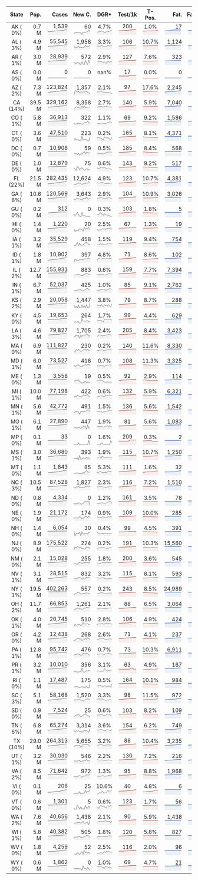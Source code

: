 
<!-- Building Table Time:  2020-07-14T02:53:47.454386 -->


| State | Pop. | Cases | New C. | DGR* | Test/1k | T-Pos. | Fat. | Fat./1M  | CFR* |  GF* | GF-14day | Dbl.Days | CDD |  
| :---: | ---: | ---: | ---: | :---: | :---: | :---: | ---: | ---:  | :---: |  :---: | :---: | :---: | ---: |  
| AK ( 0%)  | 0.7 M  | 1,539 <br><img src="/assets/images/covid/sparklines/AK_img_positive_20200714_1594709627.png"> | 60 <br><img src="/assets/images/covid/sparklines/AK_img_positiveIncrease_20200714_1594709627.png"> | 4.7% <br><img src="/assets/images/covid/sparklines/AK_img_dgr_4_20200714_1594709627.png"> | 200 <br><img src="/assets/images/covid/sparklines/AK_img_total_test_per_1k_20200714_1594709627.png"> | 1.0% <br><img src="/assets/images/covid/sparklines/AK_img_test_positivity_20200714_1594709627.png"> | 17 <br><img src="/assets/images/covid/sparklines/AK_img_death_20200714_1594709628.png"> | 23 <br><img src="/assets/images/covid/sparklines/AK_img_death_20200714_1594709628.png">  | 1.2% <br><img src="/assets/images/covid/sparklines/AK_img_cfr_4_20200714_1594709628.png"> |  1.0 <br><img src="/assets/images/covid/sparklines/AK_img_gfac_4_20200714_1594709628.png"> | 13.9 <br><img src="/assets/images/covid/sparklines/AK_img_gfac_14sum_20200714_1594709628.png"> | 15 <br><img src="/assets/images/covid/sparklines/AK_img_doubling_days_20200714_1594709628.png"> | 1   |  
| AL ( 3%)  | 4.9 M  | 55,545 <br><img src="/assets/images/covid/sparklines/AL_img_positive_20200714_1594709628.png"> | 1,958 <br><img src="/assets/images/covid/sparklines/AL_img_positiveIncrease_20200714_1594709629.png"> | 3.3% <br><img src="/assets/images/covid/sparklines/AL_img_dgr_4_20200714_1594709629.png"> | 106 <br><img src="/assets/images/covid/sparklines/AL_img_total_test_per_1k_20200714_1594709629.png"> | 10.7% <br><img src="/assets/images/covid/sparklines/AL_img_test_positivity_20200714_1594709629.png"> | 1,124 <br><img src="/assets/images/covid/sparklines/AL_img_death_20200714_1594709629.png"> | 229 <br><img src="/assets/images/covid/sparklines/AL_img_death_20200714_1594709629.png">  | 2.1% <br><img src="/assets/images/covid/sparklines/AL_img_cfr_4_20200714_1594709630.png"> |  1.1 <br><img src="/assets/images/covid/sparklines/AL_img_gfac_4_20200714_1594709629.png"> | 16.9 <br><img src="/assets/images/covid/sparklines/AL_img_gfac_14sum_20200714_1594709629.png"> | 21 <br><img src="/assets/images/covid/sparklines/AL_img_doubling_days_20200714_1594709629.png"> | 0   |  
| AR ( 1%)  | 3.0 M  | 28,939 <br><img src="/assets/images/covid/sparklines/AR_img_positive_20200714_1594709630.png"> | 572 <br><img src="/assets/images/covid/sparklines/AR_img_positiveIncrease_20200714_1594709630.png"> | 2.9% <br><img src="/assets/images/covid/sparklines/AR_img_dgr_4_20200714_1594709630.png"> | 127 <br><img src="/assets/images/covid/sparklines/AR_img_total_test_per_1k_20200714_1594709630.png"> | 7.6% <br><img src="/assets/images/covid/sparklines/AR_img_test_positivity_20200714_1594709630.png"> | 323 <br><img src="/assets/images/covid/sparklines/AR_img_death_20200714_1594709630.png"> | 107 <br><img src="/assets/images/covid/sparklines/AR_img_death_20200714_1594709630.png">  | 1.1% <br><img src="/assets/images/covid/sparklines/AR_img_cfr_4_20200714_1594709631.png"> |  0.3 <br><img src="/assets/images/covid/sparklines/AR_img_gfac_4_20200714_1594709631.png"> | 8.5 <br><img src="/assets/images/covid/sparklines/AR_img_gfac_14sum_20200714_1594709631.png"> | 24 <br><img src="/assets/images/covid/sparklines/AR_img_doubling_days_20200714_1594709631.png"> | 1   |  
| AS ( 0%)  | 0.0 M  | 0 <br><img src="/assets/images/covid/sparklines/AS_img_positive_20200714_1594709631.png"> | 0 <br><img src="/assets/images/covid/sparklines/AS_img_positiveIncrease_20200714_1594709632.png"> | nan% <br><img src="/assets/images/covid/sparklines/AS_img_dgr_4_20200714_1594709632.png"> | 17 <br><img src="/assets/images/covid/sparklines/AS_img_total_test_per_1k_20200714_1594709632.png"> | 0.0% <br><img src="/assets/images/covid/sparklines/AS_img_test_positivity_20200714_1594709632.png"> | 0 <br><img src="/assets/images/covid/sparklines/AS_img_death_20200714_1594709632.png"> | 0 <br><img src="/assets/images/covid/sparklines/AS_img_death_20200714_1594709632.png">  | 0.0% <br><img src="/assets/images/covid/sparklines/AS_img_cfr_4_20200714_1594709633.png"> |  nan <br><img src="/assets/images/covid/sparklines/AS_img_gfac_4_20200714_1594709632.png"> | nan <br><img src="/assets/images/covid/sparklines/AS_img_gfac_14sum_20200714_1594709632.png"> | nan <br><img src="/assets/images/covid/sparklines/AS_img_doubling_days_20200714_1594709633.png"> | 105   |  
| AZ ( 2%)  | 7.3 M  | 123,824 <br><img src="/assets/images/covid/sparklines/AZ_img_positive_20200714_1594709633.png"> | 1,357 <br><img src="/assets/images/covid/sparklines/AZ_img_positiveIncrease_20200714_1594709633.png"> | 2.1% <br><img src="/assets/images/covid/sparklines/AZ_img_dgr_4_20200714_1594709633.png"> | 97 <br><img src="/assets/images/covid/sparklines/AZ_img_total_test_per_1k_20200714_1594709633.png"> | 17.6% <br><img src="/assets/images/covid/sparklines/AZ_img_test_positivity_20200714_1594709633.png"> | 2,245 <br><img src="/assets/images/covid/sparklines/AZ_img_death_20200714_1594709634.png"> | 308 <br><img src="/assets/images/covid/sparklines/AZ_img_death_20200714_1594709634.png">  | 1.8% <br><img src="/assets/images/covid/sparklines/AZ_img_cfr_4_20200714_1594709634.png"> |  0.7 <br><img src="/assets/images/covid/sparklines/AZ_img_gfac_4_20200714_1594709634.png"> | 19.7 <br><img src="/assets/images/covid/sparklines/AZ_img_gfac_14sum_20200714_1594709634.png"> | 33 <br><img src="/assets/images/covid/sparklines/AZ_img_doubling_days_20200714_1594709634.png"> | 3   |  
| CA (14%)  | 39.5 M  | 329,162 <br><img src="/assets/images/covid/sparklines/CA_img_positive_20200714_1594709634.png"> | 8,358 <br><img src="/assets/images/covid/sparklines/CA_img_positiveIncrease_20200714_1594709634.png"> | 2.7% <br><img src="/assets/images/covid/sparklines/CA_img_dgr_4_20200714_1594709634.png"> | 140 <br><img src="/assets/images/covid/sparklines/CA_img_total_test_per_1k_20200714_1594709634.png"> | 5.9% <br><img src="/assets/images/covid/sparklines/CA_img_test_positivity_20200714_1594709635.png"> | 7,040 <br><img src="/assets/images/covid/sparklines/CA_img_death_20200714_1594709635.png"> | 178 <br><img src="/assets/images/covid/sparklines/CA_img_death_20200714_1594709635.png">  | 2.2% <br><img src="/assets/images/covid/sparklines/CA_img_cfr_4_20200714_1594709635.png"> |  1.0 <br><img src="/assets/images/covid/sparklines/CA_img_gfac_4_20200714_1594709635.png"> | 15.6 <br><img src="/assets/images/covid/sparklines/CA_img_gfac_14sum_20200714_1594709635.png"> | 26 <br><img src="/assets/images/covid/sparklines/CA_img_doubling_days_20200714_1594709635.png"> | 1   |  
| CO ( 1%)  | 5.8 M  | 36,913 <br><img src="/assets/images/covid/sparklines/CO_img_positive_20200714_1594709636.png"> | 322 <br><img src="/assets/images/covid/sparklines/CO_img_positiveIncrease_20200714_1594709636.png"> | 1.1% <br><img src="/assets/images/covid/sparklines/CO_img_dgr_4_20200714_1594709636.png"> | 69 <br><img src="/assets/images/covid/sparklines/CO_img_total_test_per_1k_20200714_1594709636.png"> | 9.2% <br><img src="/assets/images/covid/sparklines/CO_img_test_positivity_20200714_1594709636.png"> | 1,586 <br><img src="/assets/images/covid/sparklines/CO_img_death_20200714_1594709636.png"> | 275 <br><img src="/assets/images/covid/sparklines/CO_img_death_20200714_1594709636.png">  | 4.4% <br><img src="/assets/images/covid/sparklines/CO_img_cfr_4_20200714_1594709637.png"> |  0.9 <br><img src="/assets/images/covid/sparklines/CO_img_gfac_4_20200714_1594709636.png"> | 15.2 <br><img src="/assets/images/covid/sparklines/CO_img_gfac_14sum_20200714_1594709636.png"> | 62 <br><img src="/assets/images/covid/sparklines/CO_img_doubling_days_20200714_1594709637.png"> | 2   |  
| CT ( 0%)  | 3.6 M  | 47,510 <br><img src="/assets/images/covid/sparklines/CT_img_positive_20200714_1594709637.png"> | 223 <br><img src="/assets/images/covid/sparklines/CT_img_positiveIncrease_20200714_1594709637.png"> | 0.2% <br><img src="/assets/images/covid/sparklines/CT_img_dgr_4_20200714_1594709637.png"> | 165 <br><img src="/assets/images/covid/sparklines/CT_img_total_test_per_1k_20200714_1594709637.png"> | 8.1% <br><img src="/assets/images/covid/sparklines/CT_img_test_positivity_20200714_1594709637.png"> | 4,371 <br><img src="/assets/images/covid/sparklines/CT_img_death_20200714_1594709637.png"> | 1,226 <br><img src="/assets/images/covid/sparklines/CT_img_death_20200714_1594709637.png">  | 9.2% <br><img src="/assets/images/covid/sparklines/CT_img_cfr_4_20200714_1594709638.png"> |  0.6 <br><img src="/assets/images/covid/sparklines/CT_img_gfac_4_20200714_1594709637.png"> | 12.3 <br><img src="/assets/images/covid/sparklines/CT_img_gfac_14sum_20200714_1594709638.png"> | 303 <br><img src="/assets/images/covid/sparklines/CT_img_doubling_days_20200714_1594709638.png"> | 0   |  
| DC ( 0%)  | 0.7 M  | 10,906 <br><img src="/assets/images/covid/sparklines/DC_img_positive_20200714_1594709638.png"> | 59 <br><img src="/assets/images/covid/sparklines/DC_img_positiveIncrease_20200714_1594709638.png"> | 0.5% <br><img src="/assets/images/covid/sparklines/DC_img_dgr_4_20200714_1594709638.png"> | 185 <br><img src="/assets/images/covid/sparklines/DC_img_total_test_per_1k_20200714_1594709638.png"> | 8.4% <br><img src="/assets/images/covid/sparklines/DC_img_test_positivity_20200714_1594709638.png"> | 568 <br><img src="/assets/images/covid/sparklines/DC_img_death_20200714_1594709639.png"> | 805 <br><img src="/assets/images/covid/sparklines/DC_img_death_20200714_1594709639.png">  | 5.2% <br><img src="/assets/images/covid/sparklines/DC_img_cfr_4_20200714_1594709639.png"> |  1.1 <br><img src="/assets/images/covid/sparklines/DC_img_gfac_4_20200714_1594709639.png"> | 16.7 <br><img src="/assets/images/covid/sparklines/DC_img_gfac_14sum_20200714_1594709639.png"> | 137 <br><img src="/assets/images/covid/sparklines/DC_img_doubling_days_20200714_1594709639.png"> | 0   |  
| DE ( 0%)  | 1.0 M  | 12,879 <br><img src="/assets/images/covid/sparklines/DE_img_positive_20200714_1594709639.png"> | 75 <br><img src="/assets/images/covid/sparklines/DE_img_positiveIncrease_20200714_1594709639.png"> | 0.6% <br><img src="/assets/images/covid/sparklines/DE_img_dgr_4_20200714_1594709639.png"> | 143 <br><img src="/assets/images/covid/sparklines/DE_img_total_test_per_1k_20200714_1594709640.png"> | 9.2% <br><img src="/assets/images/covid/sparklines/DE_img_test_positivity_20200714_1594709640.png"> | 517 <br><img src="/assets/images/covid/sparklines/DE_img_death_20200714_1594709640.png"> | 531 <br><img src="/assets/images/covid/sparklines/DE_img_death_20200714_1594709640.png">  | 4.1% <br><img src="/assets/images/covid/sparklines/DE_img_cfr_4_20200714_1594709640.png"> |  1.1 <br><img src="/assets/images/covid/sparklines/DE_img_gfac_4_20200714_1594709640.png"> | 19.0 <br><img src="/assets/images/covid/sparklines/DE_img_gfac_14sum_20200714_1594709640.png"> | 110 <br><img src="/assets/images/covid/sparklines/DE_img_doubling_days_20200714_1594709640.png"> | 0   |  
| FL (22%)  | 21.5 M  | 282,435 <br><img src="/assets/images/covid/sparklines/FL_img_positive_20200714_1594709640.png"> | 12,624 <br><img src="/assets/images/covid/sparklines/FL_img_positiveIncrease_20200714_1594709641.png"> | 4.9% <br><img src="/assets/images/covid/sparklines/FL_img_dgr_4_20200714_1594709641.png"> | 123 <br><img src="/assets/images/covid/sparklines/FL_img_total_test_per_1k_20200714_1594709641.png"> | 10.7% <br><img src="/assets/images/covid/sparklines/FL_img_test_positivity_20200714_1594709641.png"> | 4,381 <br><img src="/assets/images/covid/sparklines/FL_img_death_20200714_1594709641.png"> | 204 <br><img src="/assets/images/covid/sparklines/FL_img_death_20200714_1594709641.png">  | 1.6% <br><img src="/assets/images/covid/sparklines/FL_img_cfr_4_20200714_1594709642.png"> |  1.1 <br><img src="/assets/images/covid/sparklines/FL_img_gfac_4_20200714_1594709641.png"> | 15.1 <br><img src="/assets/images/covid/sparklines/FL_img_gfac_14sum_20200714_1594709641.png"> | 14 <br><img src="/assets/images/covid/sparklines/FL_img_doubling_days_20200714_1594709642.png"> | 1   |  
| GA ( 6%)  | 10.6 M  | 120,569 <br><img src="/assets/images/covid/sparklines/GA_img_positive_20200714_1594709642.png"> | 3,643 <br><img src="/assets/images/covid/sparklines/GA_img_positiveIncrease_20200714_1594709642.png"> | 2.9% <br><img src="/assets/images/covid/sparklines/GA_img_dgr_4_20200714_1594709642.png"> | 104 <br><img src="/assets/images/covid/sparklines/GA_img_total_test_per_1k_20200714_1594709642.png"> | 10.9% <br><img src="/assets/images/covid/sparklines/GA_img_test_positivity_20200714_1594709642.png"> | 3,026 <br><img src="/assets/images/covid/sparklines/GA_img_death_20200714_1594709643.png"> | 285 <br><img src="/assets/images/covid/sparklines/GA_img_death_20200714_1594709643.png">  | 2.6% <br><img src="/assets/images/covid/sparklines/GA_img_cfr_4_20200714_1594709643.png"> |  1.1 <br><img src="/assets/images/covid/sparklines/GA_img_gfac_4_20200714_1594709643.png"> | 15.3 <br><img src="/assets/images/covid/sparklines/GA_img_gfac_14sum_20200714_1594709643.png"> | 24 <br><img src="/assets/images/covid/sparklines/GA_img_doubling_days_20200714_1594709643.png"> | 0   |  
| GU ( 0%)  | 0.2 M  | 312 <br><img src="/assets/images/covid/sparklines/GU_img_positive_20200714_1594709643.png"> | 0 <br><img src="/assets/images/covid/sparklines/GU_img_positiveIncrease_20200714_1594709643.png"> | 0.3% <br><img src="/assets/images/covid/sparklines/GU_img_dgr_4_20200714_1594709644.png"> | 103 <br><img src="/assets/images/covid/sparklines/GU_img_total_test_per_1k_20200714_1594709644.png"> | 1.8% <br><img src="/assets/images/covid/sparklines/GU_img_test_positivity_20200714_1594709644.png"> | 5 <br><img src="/assets/images/covid/sparklines/GU_img_death_20200714_1594709644.png"> | 30 <br><img src="/assets/images/covid/sparklines/GU_img_death_20200714_1594709644.png">  | 1.6% <br><img src="/assets/images/covid/sparklines/GU_img_cfr_4_20200714_1594709645.png"> |  0.7 <br><img src="/assets/images/covid/sparklines/GU_img_gfac_4_20200714_1594709644.png"> | 11.9 <br><img src="/assets/images/covid/sparklines/GU_img_gfac_14sum_20200714_1594709644.png"> | 249 <br><img src="/assets/images/covid/sparklines/GU_img_doubling_days_20200714_1594709644.png"> | 7   |  
| HI ( 0%)  | 1.4 M  | 1,220 <br><img src="/assets/images/covid/sparklines/HI_img_positive_20200714_1594709645.png"> | 20 <br><img src="/assets/images/covid/sparklines/HI_img_positiveIncrease_20200714_1594709645.png"> | 2.5% <br><img src="/assets/images/covid/sparklines/HI_img_dgr_4_20200714_1594709645.png"> | 67 <br><img src="/assets/images/covid/sparklines/HI_img_total_test_per_1k_20200714_1594709645.png"> | 1.3% <br><img src="/assets/images/covid/sparklines/HI_img_test_positivity_20200714_1594709645.png"> | 19 <br><img src="/assets/images/covid/sparklines/HI_img_death_20200714_1594709645.png"> | 13 <br><img src="/assets/images/covid/sparklines/HI_img_death_20200714_1594709645.png">  | 1.6% <br><img src="/assets/images/covid/sparklines/HI_img_cfr_4_20200714_1594709646.png"> |  1.1 <br><img src="/assets/images/covid/sparklines/HI_img_gfac_4_20200714_1594709646.png"> | 36.2 <br><img src="/assets/images/covid/sparklines/HI_img_gfac_14sum_20200714_1594709646.png"> | 28 <br><img src="/assets/images/covid/sparklines/HI_img_doubling_days_20200714_1594709646.png"> | 1   |  
| IA ( 1%)  | 3.2 M  | 35,529 <br><img src="/assets/images/covid/sparklines/IA_img_positive_20200714_1594709646.png"> | 458 <br><img src="/assets/images/covid/sparklines/IA_img_positiveIncrease_20200714_1594709646.png"> | 1.5% <br><img src="/assets/images/covid/sparklines/IA_img_dgr_4_20200714_1594709646.png"> | 119 <br><img src="/assets/images/covid/sparklines/IA_img_total_test_per_1k_20200714_1594709647.png"> | 9.4% <br><img src="/assets/images/covid/sparklines/IA_img_test_positivity_20200714_1594709647.png"> | 754 <br><img src="/assets/images/covid/sparklines/IA_img_death_20200714_1594709647.png"> | 239 <br><img src="/assets/images/covid/sparklines/IA_img_death_20200714_1594709647.png">  | 2.2% <br><img src="/assets/images/covid/sparklines/IA_img_cfr_4_20200714_1594709647.png"> |  1.0 <br><img src="/assets/images/covid/sparklines/IA_img_gfac_4_20200714_1594709647.png"> | 16.7 <br><img src="/assets/images/covid/sparklines/IA_img_gfac_14sum_20200714_1594709647.png"> | 46 <br><img src="/assets/images/covid/sparklines/IA_img_doubling_days_20200714_1594709647.png"> | 0   |  
| ID ( 1%)  | 1.8 M  | 10,902 <br><img src="/assets/images/covid/sparklines/ID_img_positive_20200714_1594709647.png"> | 397 <br><img src="/assets/images/covid/sparklines/ID_img_positiveIncrease_20200714_1594709648.png"> | 4.8% <br><img src="/assets/images/covid/sparklines/ID_img_dgr_4_20200714_1594709648.png"> | 71 <br><img src="/assets/images/covid/sparklines/ID_img_total_test_per_1k_20200714_1594709648.png"> | 8.6% <br><img src="/assets/images/covid/sparklines/ID_img_test_positivity_20200714_1594709648.png"> | 102 <br><img src="/assets/images/covid/sparklines/ID_img_death_20200714_1594709648.png"> | 57 <br><img src="/assets/images/covid/sparklines/ID_img_death_20200714_1594709648.png">  | 1.0% <br><img src="/assets/images/covid/sparklines/ID_img_cfr_4_20200714_1594709649.png"> |  0.9 <br><img src="/assets/images/covid/sparklines/ID_img_gfac_4_20200714_1594709648.png"> | 13.5 <br><img src="/assets/images/covid/sparklines/ID_img_gfac_14sum_20200714_1594709648.png"> | 14 <br><img src="/assets/images/covid/sparklines/ID_img_doubling_days_20200714_1594709648.png"> | 1   |  
| IL ( 2%)  | 12.7 M  | 155,931 <br><img src="/assets/images/covid/sparklines/IL_img_positive_20200714_1594709649.png"> | 883 <br><img src="/assets/images/covid/sparklines/IL_img_positiveIncrease_20200714_1594709649.png"> | 0.6% <br><img src="/assets/images/covid/sparklines/IL_img_dgr_4_20200714_1594709649.png"> | 159 <br><img src="/assets/images/covid/sparklines/IL_img_total_test_per_1k_20200714_1594709649.png"> | 7.7% <br><img src="/assets/images/covid/sparklines/IL_img_test_positivity_20200714_1594709649.png"> | 7,394 <br><img src="/assets/images/covid/sparklines/IL_img_death_20200714_1594709649.png"> | 583 <br><img src="/assets/images/covid/sparklines/IL_img_death_20200714_1594709649.png">  | 4.8% <br><img src="/assets/images/covid/sparklines/IL_img_cfr_4_20200714_1594709650.png"> |  1.0 <br><img src="/assets/images/covid/sparklines/IL_img_gfac_4_20200714_1594709649.png"> | 14.6 <br><img src="/assets/images/covid/sparklines/IL_img_gfac_14sum_20200714_1594709650.png"> | 108 <br><img src="/assets/images/covid/sparklines/IL_img_doubling_days_20200714_1594709650.png"> | 3   |  
| IN ( 1%)  | 6.7 M  | 52,037 <br><img src="/assets/images/covid/sparklines/IN_img_positive_20200714_1594709650.png"> | 425 <br><img src="/assets/images/covid/sparklines/IN_img_positiveIncrease_20200714_1594709650.png"> | 1.0% <br><img src="/assets/images/covid/sparklines/IN_img_dgr_4_20200714_1594709650.png"> | 85 <br><img src="/assets/images/covid/sparklines/IN_img_total_test_per_1k_20200714_1594709650.png"> | 9.1% <br><img src="/assets/images/covid/sparklines/IN_img_test_positivity_20200714_1594709650.png"> | 2,762 <br><img src="/assets/images/covid/sparklines/IN_img_death_20200714_1594709650.png"> | 410 <br><img src="/assets/images/covid/sparklines/IN_img_death_20200714_1594709650.png">  | 5.4% <br><img src="/assets/images/covid/sparklines/IN_img_cfr_4_20200714_1594709651.png"> |  0.9 <br><img src="/assets/images/covid/sparklines/IN_img_gfac_4_20200714_1594709651.png"> | 14.8 <br><img src="/assets/images/covid/sparklines/IN_img_gfac_14sum_20200714_1594709651.png"> | 66 <br><img src="/assets/images/covid/sparklines/IN_img_doubling_days_20200714_1594709651.png"> | 2   |  
| KS ( 2%)  | 2.9 M  | 20,058 <br><img src="/assets/images/covid/sparklines/KS_img_positive_20200714_1594709651.png"> | 1,447 <br><img src="/assets/images/covid/sparklines/KS_img_positiveIncrease_20200714_1594709651.png"> | 3.8% <br><img src="/assets/images/covid/sparklines/KS_img_dgr_4_20200714_1594709652.png"> | 79 <br><img src="/assets/images/covid/sparklines/KS_img_total_test_per_1k_20200714_1594709652.png"> | 8.7% <br><img src="/assets/images/covid/sparklines/KS_img_test_positivity_20200714_1594709652.png"> | 288 <br><img src="/assets/images/covid/sparklines/KS_img_death_20200714_1594709652.png"> | 99 <br><img src="/assets/images/covid/sparklines/KS_img_death_20200714_1594709652.png">  | 1.5% <br><img src="/assets/images/covid/sparklines/KS_img_cfr_4_20200714_1594709653.png"> |  0.0 <br><img src="/assets/images/covid/sparklines/KS_img_gfac_4_20200714_1594709652.png"> | 0.0 <br><img src="/assets/images/covid/sparklines/KS_img_gfac_14sum_20200714_1594709652.png"> | 18 <br><img src="/assets/images/covid/sparklines/KS_img_doubling_days_20200714_1594709652.png"> | 0   |  
| KY ( 0%)  | 4.5 M  | 19,653 <br><img src="/assets/images/covid/sparklines/KY_img_positive_20200714_1594709653.png"> | 264 <br><img src="/assets/images/covid/sparklines/KY_img_positiveIncrease_20200714_1594709653.png"> | 1.7% <br><img src="/assets/images/covid/sparklines/KY_img_dgr_4_20200714_1594709653.png"> | 99 <br><img src="/assets/images/covid/sparklines/KY_img_total_test_per_1k_20200714_1594709653.png"> | 4.4% <br><img src="/assets/images/covid/sparklines/KY_img_test_positivity_20200714_1594709653.png"> | 629 <br><img src="/assets/images/covid/sparklines/KY_img_death_20200714_1594709653.png"> | 141 <br><img src="/assets/images/covid/sparklines/KY_img_death_20200714_1594709653.png">  | 3.3% <br><img src="/assets/images/covid/sparklines/KY_img_cfr_4_20200714_1594709654.png"> |  0.9 <br><img src="/assets/images/covid/sparklines/KY_img_gfac_4_20200714_1594709653.png"> | 12.9 <br><img src="/assets/images/covid/sparklines/KY_img_gfac_14sum_20200714_1594709654.png"> | 41 <br><img src="/assets/images/covid/sparklines/KY_img_doubling_days_20200714_1594709654.png"> | 2   |  
| LA ( 3%)  | 4.6 M  | 79,827 <br><img src="/assets/images/covid/sparklines/LA_img_positive_20200714_1594709654.png"> | 1,705 <br><img src="/assets/images/covid/sparklines/LA_img_positiveIncrease_20200714_1594709654.png"> | 2.4% <br><img src="/assets/images/covid/sparklines/LA_img_dgr_4_20200714_1594709654.png"> | 205 <br><img src="/assets/images/covid/sparklines/LA_img_total_test_per_1k_20200714_1594709654.png"> | 8.4% <br><img src="/assets/images/covid/sparklines/LA_img_test_positivity_20200714_1594709655.png"> | 3,423 <br><img src="/assets/images/covid/sparklines/LA_img_death_20200714_1594709655.png"> | 736 <br><img src="/assets/images/covid/sparklines/LA_img_death_20200714_1594709655.png">  | 4.4% <br><img src="/assets/images/covid/sparklines/LA_img_cfr_4_20200714_1594709656.png"> |  1.0 <br><img src="/assets/images/covid/sparklines/LA_img_gfac_4_20200714_1594709655.png"> | 14.0 <br><img src="/assets/images/covid/sparklines/LA_img_gfac_14sum_20200714_1594709655.png"> | 29 <br><img src="/assets/images/covid/sparklines/LA_img_doubling_days_20200714_1594709655.png"> | 0   |  
| MA ( 0%)  | 6.9 M  | 111,827 <br><img src="/assets/images/covid/sparklines/MA_img_positive_20200714_1594709656.png"> | 230 <br><img src="/assets/images/covid/sparklines/MA_img_positiveIncrease_20200714_1594709656.png"> | 0.2% <br><img src="/assets/images/covid/sparklines/MA_img_dgr_4_20200714_1594709656.png"> | 140 <br><img src="/assets/images/covid/sparklines/MA_img_total_test_per_1k_20200714_1594709656.png"> | 11.6% <br><img src="/assets/images/covid/sparklines/MA_img_test_positivity_20200714_1594709656.png"> | 8,330 <br><img src="/assets/images/covid/sparklines/MA_img_death_20200714_1594709656.png"> | 1,209 <br><img src="/assets/images/covid/sparklines/MA_img_death_20200714_1594709656.png">  | 7.5% <br><img src="/assets/images/covid/sparklines/MA_img_cfr_4_20200714_1594709657.png"> |  1.0 <br><img src="/assets/images/covid/sparklines/MA_img_gfac_4_20200714_1594709656.png"> | 15.4 <br><img src="/assets/images/covid/sparklines/MA_img_gfac_14sum_20200714_1594709657.png"> | 332 <br><img src="/assets/images/covid/sparklines/MA_img_doubling_days_20200714_1594709657.png"> | 0   |  
| MD ( 1%)  | 6.0 M  | 73,527 <br><img src="/assets/images/covid/sparklines/MD_img_positive_20200714_1594709657.png"> | 418 <br><img src="/assets/images/covid/sparklines/MD_img_positiveIncrease_20200714_1594709657.png"> | 0.7% <br><img src="/assets/images/covid/sparklines/MD_img_dgr_4_20200714_1594709657.png"> | 108 <br><img src="/assets/images/covid/sparklines/MD_img_total_test_per_1k_20200714_1594709657.png"> | 11.3% <br><img src="/assets/images/covid/sparklines/MD_img_test_positivity_20200714_1594709657.png"> | 3,325 <br><img src="/assets/images/covid/sparklines/MD_img_death_20200714_1594709658.png"> | 550 <br><img src="/assets/images/covid/sparklines/MD_img_death_20200714_1594709658.png">  | 4.6% <br><img src="/assets/images/covid/sparklines/MD_img_cfr_4_20200714_1594709658.png"> |  0.9 <br><img src="/assets/images/covid/sparklines/MD_img_gfac_4_20200714_1594709658.png"> | 14.9 <br><img src="/assets/images/covid/sparklines/MD_img_gfac_14sum_20200714_1594709658.png"> | 99 <br><img src="/assets/images/covid/sparklines/MD_img_doubling_days_20200714_1594709658.png"> | 1   |  
| ME ( 0%)  | 1.3 M  | 3,558 <br><img src="/assets/images/covid/sparklines/ME_img_positive_20200714_1594709658.png"> | 19 <br><img src="/assets/images/covid/sparklines/ME_img_positiveIncrease_20200714_1594709658.png"> | 0.5% <br><img src="/assets/images/covid/sparklines/ME_img_dgr_4_20200714_1594709659.png"> | 92 <br><img src="/assets/images/covid/sparklines/ME_img_total_test_per_1k_20200714_1594709659.png"> | 2.9% <br><img src="/assets/images/covid/sparklines/ME_img_test_positivity_20200714_1594709659.png"> | 114 <br><img src="/assets/images/covid/sparklines/ME_img_death_20200714_1594709659.png"> | 85 <br><img src="/assets/images/covid/sparklines/ME_img_death_20200714_1594709659.png">  | 3.2% <br><img src="/assets/images/covid/sparklines/ME_img_cfr_4_20200714_1594709660.png"> |  1.1 <br><img src="/assets/images/covid/sparklines/ME_img_gfac_4_20200714_1594709659.png"> | 14.8 <br><img src="/assets/images/covid/sparklines/ME_img_gfac_14sum_20200714_1594709659.png"> | 127 <br><img src="/assets/images/covid/sparklines/ME_img_doubling_days_20200714_1594709659.png"> | 0   |  
| MI ( 1%)  | 10.0 M  | 77,198 <br><img src="/assets/images/covid/sparklines/MI_img_positive_20200714_1594709660.png"> | 422 <br><img src="/assets/images/covid/sparklines/MI_img_positiveIncrease_20200714_1594709660.png"> | 0.6% <br><img src="/assets/images/covid/sparklines/MI_img_dgr_4_20200714_1594709660.png"> | 132 <br><img src="/assets/images/covid/sparklines/MI_img_total_test_per_1k_20200714_1594709660.png"> | 5.9% <br><img src="/assets/images/covid/sparklines/MI_img_test_positivity_20200714_1594709660.png"> | 6,321 <br><img src="/assets/images/covid/sparklines/MI_img_death_20200714_1594709660.png"> | 633 <br><img src="/assets/images/covid/sparklines/MI_img_death_20200714_1594709660.png">  | 8.2% <br><img src="/assets/images/covid/sparklines/MI_img_cfr_4_20200714_1594709661.png"> |  1.0 <br><img src="/assets/images/covid/sparklines/MI_img_gfac_4_20200714_1594709660.png"> | 15.3 <br><img src="/assets/images/covid/sparklines/MI_img_gfac_14sum_20200714_1594709660.png"> | 108 <br><img src="/assets/images/covid/sparklines/MI_img_doubling_days_20200714_1594709661.png"> | 0   |  
| MN ( 1%)  | 5.6 M  | 42,772 <br><img src="/assets/images/covid/sparklines/MN_img_positive_20200714_1594709661.png"> | 491 <br><img src="/assets/images/covid/sparklines/MN_img_positiveIncrease_20200714_1594709661.png"> | 1.5% <br><img src="/assets/images/covid/sparklines/MN_img_dgr_4_20200714_1594709661.png"> | 136 <br><img src="/assets/images/covid/sparklines/MN_img_total_test_per_1k_20200714_1594709661.png"> | 5.6% <br><img src="/assets/images/covid/sparklines/MN_img_test_positivity_20200714_1594709661.png"> | 1,542 <br><img src="/assets/images/covid/sparklines/MN_img_death_20200714_1594709661.png"> | 273 <br><img src="/assets/images/covid/sparklines/MN_img_death_20200714_1594709661.png">  | 3.7% <br><img src="/assets/images/covid/sparklines/MN_img_cfr_4_20200714_1594709662.png"> |  0.9 <br><img src="/assets/images/covid/sparklines/MN_img_gfac_4_20200714_1594709661.png"> | 13.4 <br><img src="/assets/images/covid/sparklines/MN_img_gfac_14sum_20200714_1594709662.png"> | 48 <br><img src="/assets/images/covid/sparklines/MN_img_doubling_days_20200714_1594709662.png"> | 2   |  
| MO ( 1%)  | 6.1 M  | 27,890 <br><img src="/assets/images/covid/sparklines/MO_img_positive_20200714_1594709662.png"> | 447 <br><img src="/assets/images/covid/sparklines/MO_img_positiveIncrease_20200714_1594709662.png"> | 1.9% <br><img src="/assets/images/covid/sparklines/MO_img_dgr_4_20200714_1594709662.png"> | 81 <br><img src="/assets/images/covid/sparklines/MO_img_total_test_per_1k_20200714_1594709662.png"> | 5.6% <br><img src="/assets/images/covid/sparklines/MO_img_test_positivity_20200714_1594709662.png"> | 1,083 <br><img src="/assets/images/covid/sparklines/MO_img_death_20200714_1594709663.png"> | 176 <br><img src="/assets/images/covid/sparklines/MO_img_death_20200714_1594709663.png">  | 3.9% <br><img src="/assets/images/covid/sparklines/MO_img_cfr_4_20200714_1594709663.png"> |  0.9 <br><img src="/assets/images/covid/sparklines/MO_img_gfac_4_20200714_1594709663.png"> | 14.1 <br><img src="/assets/images/covid/sparklines/MO_img_gfac_14sum_20200714_1594709663.png"> | 37 <br><img src="/assets/images/covid/sparklines/MO_img_doubling_days_20200714_1594709663.png"> | 0   |  
| MP ( 0%)  | 0.1 M  | 33 <br><img src="/assets/images/covid/sparklines/MP_img_positive_20200714_1594709663.png"> | 0 <br><img src="/assets/images/covid/sparklines/MP_img_positiveIncrease_20200714_1594709663.png"> | 1.6% <br><img src="/assets/images/covid/sparklines/MP_img_dgr_4_20200714_1594709663.png"> | 209 <br><img src="/assets/images/covid/sparklines/MP_img_total_test_per_1k_20200714_1594709663.png"> | 0.3% <br><img src="/assets/images/covid/sparklines/MP_img_test_positivity_20200714_1594709664.png"> | 2 <br><img src="/assets/images/covid/sparklines/MP_img_death_20200714_1594709664.png"> | 39 <br><img src="/assets/images/covid/sparklines/MP_img_death_20200714_1594709664.png">  | 6.2% <br><img src="/assets/images/covid/sparklines/MP_img_cfr_4_20200714_1594709664.png"> |  0.0 <br><img src="/assets/images/covid/sparklines/MP_img_gfac_4_20200714_1594709664.png"> | 3.0 <br><img src="/assets/images/covid/sparklines/MP_img_gfac_14sum_20200714_1594709664.png"> | 45 <br><img src="/assets/images/covid/sparklines/MP_img_doubling_days_20200714_1594709664.png"> | 105   |  
| MS ( 1%)  | 3.0 M  | 36,680 <br><img src="/assets/images/covid/sparklines/MS_img_positive_20200714_1594709664.png"> | 393 <br><img src="/assets/images/covid/sparklines/MS_img_positiveIncrease_20200714_1594709664.png"> | 1.9% <br><img src="/assets/images/covid/sparklines/MS_img_dgr_4_20200714_1594709664.png"> | 115 <br><img src="/assets/images/covid/sparklines/MS_img_total_test_per_1k_20200714_1594709665.png"> | 10.7% <br><img src="/assets/images/covid/sparklines/MS_img_test_positivity_20200714_1594709665.png"> | 1,250 <br><img src="/assets/images/covid/sparklines/MS_img_death_20200714_1594709665.png"> | 420 <br><img src="/assets/images/covid/sparklines/MS_img_death_20200714_1594709665.png">  | 3.5% <br><img src="/assets/images/covid/sparklines/MS_img_cfr_4_20200714_1594709665.png"> |  0.8 <br><img src="/assets/images/covid/sparklines/MS_img_gfac_4_20200714_1594709665.png"> | 14.7 <br><img src="/assets/images/covid/sparklines/MS_img_gfac_14sum_20200714_1594709665.png"> | 36 <br><img src="/assets/images/covid/sparklines/MS_img_doubling_days_20200714_1594709665.png"> | 1   |  
| MT ( 0%)  | 1.1 M  | 1,843 <br><img src="/assets/images/covid/sparklines/MT_img_positive_20200714_1594709665.png"> | 85 <br><img src="/assets/images/covid/sparklines/MT_img_positiveIncrease_20200714_1594709665.png"> | 5.3% <br><img src="/assets/images/covid/sparklines/MT_img_dgr_4_20200714_1594709666.png"> | 111 <br><img src="/assets/images/covid/sparklines/MT_img_total_test_per_1k_20200714_1594709666.png"> | 1.6% <br><img src="/assets/images/covid/sparklines/MT_img_test_positivity_20200714_1594709666.png"> | 32 <br><img src="/assets/images/covid/sparklines/MT_img_death_20200714_1594709666.png"> | 30 <br><img src="/assets/images/covid/sparklines/MT_img_death_20200714_1594709666.png">  | 1.7% <br><img src="/assets/images/covid/sparklines/MT_img_cfr_4_20200714_1594709667.png"> |  1.1 <br><img src="/assets/images/covid/sparklines/MT_img_gfac_4_20200714_1594709666.png"> | 18.1 <br><img src="/assets/images/covid/sparklines/MT_img_gfac_14sum_20200714_1594709667.png"> | 13 <br><img src="/assets/images/covid/sparklines/MT_img_doubling_days_20200714_1594709667.png"> | 0   |  
| NC ( 3%)  | 10.5 M  | 87,528 <br><img src="/assets/images/covid/sparklines/NC_img_positive_20200714_1594709667.png"> | 1,827 <br><img src="/assets/images/covid/sparklines/NC_img_positiveIncrease_20200714_1594709667.png"> | 2.3% <br><img src="/assets/images/covid/sparklines/NC_img_dgr_4_20200714_1594709667.png"> | 116 <br><img src="/assets/images/covid/sparklines/NC_img_total_test_per_1k_20200714_1594709667.png"> | 7.2% <br><img src="/assets/images/covid/sparklines/NC_img_test_positivity_20200714_1594709667.png"> | 1,510 <br><img src="/assets/images/covid/sparklines/NC_img_death_20200714_1594709667.png"> | 144 <br><img src="/assets/images/covid/sparklines/NC_img_death_20200714_1594709667.png">  | 1.8% <br><img src="/assets/images/covid/sparklines/NC_img_cfr_4_20200714_1594709668.png"> |  1.0 <br><img src="/assets/images/covid/sparklines/NC_img_gfac_4_20200714_1594709667.png"> | 14.7 <br><img src="/assets/images/covid/sparklines/NC_img_gfac_14sum_20200714_1594709668.png"> | 30 <br><img src="/assets/images/covid/sparklines/NC_img_doubling_days_20200714_1594709668.png"> | 2   |  
| ND ( 0%)  | 0.8 M  | 4,334 <br><img src="/assets/images/covid/sparklines/ND_img_positive_20200714_1594709668.png"> | 0 <br><img src="/assets/images/covid/sparklines/ND_img_positiveIncrease_20200714_1594709668.png"> | 1.2% <br><img src="/assets/images/covid/sparklines/ND_img_dgr_4_20200714_1594709668.png"> | 161 <br><img src="/assets/images/covid/sparklines/ND_img_total_test_per_1k_20200714_1594709668.png"> | 3.5% <br><img src="/assets/images/covid/sparklines/ND_img_test_positivity_20200714_1594709668.png"> | 78 <br><img src="/assets/images/covid/sparklines/ND_img_death_20200714_1594709668.png"> | 102 <br><img src="/assets/images/covid/sparklines/ND_img_death_20200714_1594709668.png">  | 1.8% <br><img src="/assets/images/covid/sparklines/ND_img_cfr_4_20200714_1594709669.png"> |  0.6 <br><img src="/assets/images/covid/sparklines/ND_img_gfac_4_20200714_1594709669.png"> | 15.1 <br><img src="/assets/images/covid/sparklines/ND_img_gfac_14sum_20200714_1594709669.png"> | 56 <br><img src="/assets/images/covid/sparklines/ND_img_doubling_days_20200714_1594709669.png"> | 1   |  
| NE ( 0%)  | 1.9 M  | 21,172 <br><img src="/assets/images/covid/sparklines/NE_img_positive_20200714_1594709669.png"> | 174 <br><img src="/assets/images/covid/sparklines/NE_img_positiveIncrease_20200714_1594709669.png"> | 0.9% <br><img src="/assets/images/covid/sparklines/NE_img_dgr_4_20200714_1594709669.png"> | 109 <br><img src="/assets/images/covid/sparklines/NE_img_total_test_per_1k_20200714_1594709669.png"> | 10.0% <br><img src="/assets/images/covid/sparklines/NE_img_test_positivity_20200714_1594709669.png"> | 285 <br><img src="/assets/images/covid/sparklines/NE_img_death_20200714_1594709670.png"> | 147 <br><img src="/assets/images/covid/sparklines/NE_img_death_20200714_1594709670.png">  | 1.4% <br><img src="/assets/images/covid/sparklines/NE_img_cfr_4_20200714_1594709670.png"> |  1.0 <br><img src="/assets/images/covid/sparklines/NE_img_gfac_4_20200714_1594709670.png"> | 14.7 <br><img src="/assets/images/covid/sparklines/NE_img_gfac_14sum_20200714_1594709670.png"> | 78 <br><img src="/assets/images/covid/sparklines/NE_img_doubling_days_20200714_1594709670.png"> | 1   |  
| NH ( 0%)  | 1.4 M  | 6,054 <br><img src="/assets/images/covid/sparklines/NH_img_positive_20200714_1594709670.png"> | 30 <br><img src="/assets/images/covid/sparklines/NH_img_positiveIncrease_20200714_1594709670.png"> | 0.4% <br><img src="/assets/images/covid/sparklines/NH_img_dgr_4_20200714_1594709670.png"> | 99 <br><img src="/assets/images/covid/sparklines/NH_img_total_test_per_1k_20200714_1594709670.png"> | 4.5% <br><img src="/assets/images/covid/sparklines/NH_img_test_positivity_20200714_1594709670.png"> | 391 <br><img src="/assets/images/covid/sparklines/NH_img_death_20200714_1594709671.png"> | 288 <br><img src="/assets/images/covid/sparklines/NH_img_death_20200714_1594709671.png">  | 6.5% <br><img src="/assets/images/covid/sparklines/NH_img_cfr_4_20200714_1594709671.png"> |  1.1 <br><img src="/assets/images/covid/sparklines/NH_img_gfac_4_20200714_1594709671.png"> | 12.1 <br><img src="/assets/images/covid/sparklines/NH_img_gfac_14sum_20200714_1594709671.png"> | 154 <br><img src="/assets/images/covid/sparklines/NH_img_doubling_days_20200714_1594709671.png"> | 1   |  
| NJ ( 0%)  | 8.9 M  | 175,522 <br><img src="/assets/images/covid/sparklines/NJ_img_positive_20200714_1594709671.png"> | 224 <br><img src="/assets/images/covid/sparklines/NJ_img_positiveIncrease_20200714_1594709671.png"> | 0.2% <br><img src="/assets/images/covid/sparklines/NJ_img_dgr_4_20200714_1594709672.png"> | 191 <br><img src="/assets/images/covid/sparklines/NJ_img_total_test_per_1k_20200714_1594709672.png"> | 10.3% <br><img src="/assets/images/covid/sparklines/NJ_img_test_positivity_20200714_1594709672.png"> | 15,560 <br><img src="/assets/images/covid/sparklines/NJ_img_death_20200714_1594709672.png"> | 1,752 <br><img src="/assets/images/covid/sparklines/NJ_img_death_20200714_1594709672.png">  | 8.9% <br><img src="/assets/images/covid/sparklines/NJ_img_cfr_4_20200714_1594709673.png"> |  0.9 <br><img src="/assets/images/covid/sparklines/NJ_img_gfac_4_20200714_1594709672.png"> | 17.5 <br><img src="/assets/images/covid/sparklines/NJ_img_gfac_14sum_20200714_1594709672.png"> | 432 <br><img src="/assets/images/covid/sparklines/NJ_img_doubling_days_20200714_1594709672.png"> | 1   |  
| NM ( 0%)  | 2.1 M  | 15,028 <br><img src="/assets/images/covid/sparklines/NM_img_positive_20200714_1594709673.png"> | 255 <br><img src="/assets/images/covid/sparklines/NM_img_positiveIncrease_20200714_1594709673.png"> | 1.8% <br><img src="/assets/images/covid/sparklines/NM_img_dgr_4_20200714_1594709673.png"> | 200 <br><img src="/assets/images/covid/sparklines/NM_img_total_test_per_1k_20200714_1594709673.png"> | 3.6% <br><img src="/assets/images/covid/sparklines/NM_img_test_positivity_20200714_1594709673.png"> | 545 <br><img src="/assets/images/covid/sparklines/NM_img_death_20200714_1594709673.png"> | 260 <br><img src="/assets/images/covid/sparklines/NM_img_death_20200714_1594709673.png">  | 3.7% <br><img src="/assets/images/covid/sparklines/NM_img_cfr_4_20200714_1594709674.png"> |  1.0 <br><img src="/assets/images/covid/sparklines/NM_img_gfac_4_20200714_1594709673.png"> | 14.8 <br><img src="/assets/images/covid/sparklines/NM_img_gfac_14sum_20200714_1594709674.png"> | 40 <br><img src="/assets/images/covid/sparklines/NM_img_doubling_days_20200714_1594709674.png"> | 0   |  
| NV ( 1%)  | 3.1 M  | 28,515 <br><img src="/assets/images/covid/sparklines/NV_img_positive_20200714_1594709674.png"> | 832 <br><img src="/assets/images/covid/sparklines/NV_img_positiveIncrease_20200714_1594709674.png"> | 3.2% <br><img src="/assets/images/covid/sparklines/NV_img_dgr_4_20200714_1594709674.png"> | 115 <br><img src="/assets/images/covid/sparklines/NV_img_total_test_per_1k_20200714_1594709674.png"> | 8.1% <br><img src="/assets/images/covid/sparklines/NV_img_test_positivity_20200714_1594709674.png"> | 593 <br><img src="/assets/images/covid/sparklines/NV_img_death_20200714_1594709674.png"> | 193 <br><img src="/assets/images/covid/sparklines/NV_img_death_20200714_1594709674.png">  | 2.2% <br><img src="/assets/images/covid/sparklines/NV_img_cfr_4_20200714_1594709675.png"> |  1.0 <br><img src="/assets/images/covid/sparklines/NV_img_gfac_4_20200714_1594709675.png"> | 15.1 <br><img src="/assets/images/covid/sparklines/NV_img_gfac_14sum_20200714_1594709675.png"> | 22 <br><img src="/assets/images/covid/sparklines/NV_img_doubling_days_20200714_1594709675.png"> | 3   |  
| NY ( 1%)  | 19.5 M  | 402,263 <br><img src="/assets/images/covid/sparklines/NY_img_positive_20200714_1594709675.png"> | 557 <br><img src="/assets/images/covid/sparklines/NY_img_positiveIncrease_20200714_1594709675.png"> | 0.2% <br><img src="/assets/images/covid/sparklines/NY_img_dgr_4_20200714_1594709676.png"> | 243 <br><img src="/assets/images/covid/sparklines/NY_img_total_test_per_1k_20200714_1594709676.png"> | 8.5% <br><img src="/assets/images/covid/sparklines/NY_img_test_positivity_20200714_1594709676.png"> | 24,989 <br><img src="/assets/images/covid/sparklines/NY_img_death_20200714_1594709676.png"> | 1,285 <br><img src="/assets/images/covid/sparklines/NY_img_death_20200714_1594709676.png">  | 6.2% <br><img src="/assets/images/covid/sparklines/NY_img_cfr_4_20200714_1594709677.png"> |  0.9 <br><img src="/assets/images/covid/sparklines/NY_img_gfac_4_20200714_1594709676.png"> | 14.5 <br><img src="/assets/images/covid/sparklines/NY_img_gfac_14sum_20200714_1594709676.png"> | 435 <br><img src="/assets/images/covid/sparklines/NY_img_doubling_days_20200714_1594709676.png"> | 3   |  
| OH ( 2%)  | 11.7 M  | 66,853 <br><img src="/assets/images/covid/sparklines/OH_img_positive_20200714_1594709677.png"> | 1,261 <br><img src="/assets/images/covid/sparklines/OH_img_positiveIncrease_20200714_1594709677.png"> | 2.1% <br><img src="/assets/images/covid/sparklines/OH_img_dgr_4_20200714_1594709677.png"> | 88 <br><img src="/assets/images/covid/sparklines/OH_img_total_test_per_1k_20200714_1594709677.png"> | 6.5% <br><img src="/assets/images/covid/sparklines/OH_img_test_positivity_20200714_1594709677.png"> | 3,064 <br><img src="/assets/images/covid/sparklines/OH_img_death_20200714_1594709677.png"> | 262 <br><img src="/assets/images/covid/sparklines/OH_img_death_20200714_1594709677.png">  | 4.7% <br><img src="/assets/images/covid/sparklines/OH_img_cfr_4_20200714_1594709678.png"> |  1.0 <br><img src="/assets/images/covid/sparklines/OH_img_gfac_4_20200714_1594709677.png"> | 14.8 <br><img src="/assets/images/covid/sparklines/OH_img_gfac_14sum_20200714_1594709677.png"> | 34 <br><img src="/assets/images/covid/sparklines/OH_img_doubling_days_20200714_1594709678.png"> | 1   |  
| OK ( 1%)  | 4.0 M  | 20,745 <br><img src="/assets/images/covid/sparklines/OK_img_positive_20200714_1594709678.png"> | 510 <br><img src="/assets/images/covid/sparklines/OK_img_positiveIncrease_20200714_1594709678.png"> | 2.8% <br><img src="/assets/images/covid/sparklines/OK_img_dgr_4_20200714_1594709678.png"> | 106 <br><img src="/assets/images/covid/sparklines/OK_img_total_test_per_1k_20200714_1594709678.png"> | 4.9% <br><img src="/assets/images/covid/sparklines/OK_img_test_positivity_20200714_1594709678.png"> | 424 <br><img src="/assets/images/covid/sparklines/OK_img_death_20200714_1594709678.png"> | 107 <br><img src="/assets/images/covid/sparklines/OK_img_death_20200714_1594709678.png">  | 2.1% <br><img src="/assets/images/covid/sparklines/OK_img_cfr_4_20200714_1594709679.png"> |  1.0 <br><img src="/assets/images/covid/sparklines/OK_img_gfac_4_20200714_1594709679.png"> | 16.8 <br><img src="/assets/images/covid/sparklines/OK_img_gfac_14sum_20200714_1594709679.png"> | 24 <br><img src="/assets/images/covid/sparklines/OK_img_doubling_days_20200714_1594709679.png"> | 0   |  
| OR ( 0%)  | 4.2 M  | 12,438 <br><img src="/assets/images/covid/sparklines/OR_img_positive_20200714_1594709679.png"> | 268 <br><img src="/assets/images/covid/sparklines/OR_img_positiveIncrease_20200714_1594709679.png"> | 2.6% <br><img src="/assets/images/covid/sparklines/OR_img_dgr_4_20200714_1594709679.png"> | 71 <br><img src="/assets/images/covid/sparklines/OR_img_total_test_per_1k_20200714_1594709680.png"> | 4.1% <br><img src="/assets/images/covid/sparklines/OR_img_test_positivity_20200714_1594709680.png"> | 237 <br><img src="/assets/images/covid/sparklines/OR_img_death_20200714_1594709680.png"> | 56 <br><img src="/assets/images/covid/sparklines/OR_img_death_20200714_1594709680.png">  | 1.9% <br><img src="/assets/images/covid/sparklines/OR_img_cfr_4_20200714_1594709681.png"> |  1.0 <br><img src="/assets/images/covid/sparklines/OR_img_gfac_4_20200714_1594709680.png"> | 15.3 <br><img src="/assets/images/covid/sparklines/OR_img_gfac_14sum_20200714_1594709681.png"> | 27 <br><img src="/assets/images/covid/sparklines/OR_img_doubling_days_20200714_1594709681.png"> | 2   |  
| PA ( 1%)  | 12.8 M  | 95,742 <br><img src="/assets/images/covid/sparklines/PA_img_positive_20200714_1594709681.png"> | 476 <br><img src="/assets/images/covid/sparklines/PA_img_positiveIncrease_20200714_1594709681.png"> | 0.7% <br><img src="/assets/images/covid/sparklines/PA_img_dgr_4_20200714_1594709681.png"> | 73 <br><img src="/assets/images/covid/sparklines/PA_img_total_test_per_1k_20200714_1594709681.png"> | 10.3% <br><img src="/assets/images/covid/sparklines/PA_img_test_positivity_20200714_1594709682.png"> | 6,911 <br><img src="/assets/images/covid/sparklines/PA_img_death_20200714_1594709682.png"> | 540 <br><img src="/assets/images/covid/sparklines/PA_img_death_20200714_1594709682.png">  | 7.3% <br><img src="/assets/images/covid/sparklines/PA_img_cfr_4_20200714_1594709682.png"> |  0.9 <br><img src="/assets/images/covid/sparklines/PA_img_gfac_4_20200714_1594709682.png"> | 14.3 <br><img src="/assets/images/covid/sparklines/PA_img_gfac_14sum_20200714_1594709682.png"> | 103 <br><img src="/assets/images/covid/sparklines/PA_img_doubling_days_20200714_1594709682.png"> | 3   |  
| PR ( 1%)  | 3.2 M  | 10,010 <br><img src="/assets/images/covid/sparklines/PR_img_positive_20200714_1594709682.png"> | 356 <br><img src="/assets/images/covid/sparklines/PR_img_positiveIncrease_20200714_1594709682.png"> | 3.1% <br><img src="/assets/images/covid/sparklines/PR_img_dgr_4_20200714_1594709683.png"> | 63 <br><img src="/assets/images/covid/sparklines/PR_img_total_test_per_1k_20200714_1594709683.png"> | 4.9% <br><img src="/assets/images/covid/sparklines/PR_img_test_positivity_20200714_1594709683.png"> | 167 <br><img src="/assets/images/covid/sparklines/PR_img_death_20200714_1594709683.png"> | 52 <br><img src="/assets/images/covid/sparklines/PR_img_death_20200714_1594709683.png">  | 1.7% <br><img src="/assets/images/covid/sparklines/PR_img_cfr_4_20200714_1594709684.png"> |  1.4 <br><img src="/assets/images/covid/sparklines/PR_img_gfac_4_20200714_1594709683.png"> | 23.1 <br><img src="/assets/images/covid/sparklines/PR_img_gfac_14sum_20200714_1594709683.png"> | 23 <br><img src="/assets/images/covid/sparklines/PR_img_doubling_days_20200714_1594709683.png"> | 0   |  
| RI ( 0%)  | 1.1 M  | 17,487 <br><img src="/assets/images/covid/sparklines/RI_img_positive_20200714_1594709684.png"> | 175 <br><img src="/assets/images/covid/sparklines/RI_img_positiveIncrease_20200714_1594709684.png"> | 0.5% <br><img src="/assets/images/covid/sparklines/RI_img_dgr_4_20200714_1594709684.png"> | 164 <br><img src="/assets/images/covid/sparklines/RI_img_total_test_per_1k_20200714_1594709684.png"> | 10.1% <br><img src="/assets/images/covid/sparklines/RI_img_test_positivity_20200714_1594709684.png"> | 984 <br><img src="/assets/images/covid/sparklines/RI_img_death_20200714_1594709684.png"> | 929 <br><img src="/assets/images/covid/sparklines/RI_img_death_20200714_1594709684.png">  | 5.6% <br><img src="/assets/images/covid/sparklines/RI_img_cfr_4_20200714_1594709685.png"> |  0.7 <br><img src="/assets/images/covid/sparklines/RI_img_gfac_4_20200714_1594709684.png"> | 13.8 <br><img src="/assets/images/covid/sparklines/RI_img_gfac_14sum_20200714_1594709685.png"> | 150 <br><img src="/assets/images/covid/sparklines/RI_img_doubling_days_20200714_1594709685.png"> | 0   |  
| SC ( 3%)  | 5.1 M  | 58,168 <br><img src="/assets/images/covid/sparklines/SC_img_positive_20200714_1594709685.png"> | 1,520 <br><img src="/assets/images/covid/sparklines/SC_img_positiveIncrease_20200714_1594709685.png"> | 3.3% <br><img src="/assets/images/covid/sparklines/SC_img_dgr_4_20200714_1594709685.png"> | 98 <br><img src="/assets/images/covid/sparklines/SC_img_total_test_per_1k_20200714_1594709685.png"> | 11.5% <br><img src="/assets/images/covid/sparklines/SC_img_test_positivity_20200714_1594709685.png"> | 972 <br><img src="/assets/images/covid/sparklines/SC_img_death_20200714_1594709685.png"> | 189 <br><img src="/assets/images/covid/sparklines/SC_img_death_20200714_1594709685.png">  | 1.7% <br><img src="/assets/images/covid/sparklines/SC_img_cfr_4_20200714_1594709686.png"> |  0.9 <br><img src="/assets/images/covid/sparklines/SC_img_gfac_4_20200714_1594709686.png"> | 14.6 <br><img src="/assets/images/covid/sparklines/SC_img_gfac_14sum_20200714_1594709686.png"> | 21 <br><img src="/assets/images/covid/sparklines/SC_img_doubling_days_20200714_1594709686.png"> | 2   |  
| SD ( 0%)  | 0.9 M  | 7,524 <br><img src="/assets/images/covid/sparklines/SD_img_positive_20200714_1594709686.png"> | 25 <br><img src="/assets/images/covid/sparklines/SD_img_positiveIncrease_20200714_1594709686.png"> | 0.6% <br><img src="/assets/images/covid/sparklines/SD_img_dgr_4_20200714_1594709686.png"> | 103 <br><img src="/assets/images/covid/sparklines/SD_img_total_test_per_1k_20200714_1594709686.png"> | 8.2% <br><img src="/assets/images/covid/sparklines/SD_img_test_positivity_20200714_1594709686.png"> | 109 <br><img src="/assets/images/covid/sparklines/SD_img_death_20200714_1594709687.png"> | 123 <br><img src="/assets/images/covid/sparklines/SD_img_death_20200714_1594709687.png">  | 1.4% <br><img src="/assets/images/covid/sparklines/SD_img_cfr_4_20200714_1594709687.png"> |  0.8 <br><img src="/assets/images/covid/sparklines/SD_img_gfac_4_20200714_1594709687.png"> | 14.5 <br><img src="/assets/images/covid/sparklines/SD_img_gfac_14sum_20200714_1594709687.png"> | 117 <br><img src="/assets/images/covid/sparklines/SD_img_doubling_days_20200714_1594709687.png"> | 4   |  
| TN ( 6%)  | 6.8 M  | 65,274 <br><img src="/assets/images/covid/sparklines/TN_img_positive_20200714_1594709687.png"> | 3,314 <br><img src="/assets/images/covid/sparklines/TN_img_positiveIncrease_20200714_1594709687.png"> | 3.6% <br><img src="/assets/images/covid/sparklines/TN_img_dgr_4_20200714_1594709687.png"> | 154 <br><img src="/assets/images/covid/sparklines/TN_img_total_test_per_1k_20200714_1594709688.png"> | 6.2% <br><img src="/assets/images/covid/sparklines/TN_img_test_positivity_20200714_1594709688.png"> | 749 <br><img src="/assets/images/covid/sparklines/TN_img_death_20200714_1594709688.png"> | 110 <br><img src="/assets/images/covid/sparklines/TN_img_death_20200714_1594709688.png">  | 1.2% <br><img src="/assets/images/covid/sparklines/TN_img_cfr_4_20200714_1594709688.png"> |  1.9 <br><img src="/assets/images/covid/sparklines/TN_img_gfac_4_20200714_1594709688.png"> | 15.0 <br><img src="/assets/images/covid/sparklines/TN_img_gfac_14sum_20200714_1594709688.png"> | 19 <br><img src="/assets/images/covid/sparklines/TN_img_doubling_days_20200714_1594709688.png"> | 0   |  
| TX (10%)  | 29.0 M  | 264,313 <br><img src="/assets/images/covid/sparklines/TX_img_positive_20200714_1594709689.png"> | 5,655 <br><img src="/assets/images/covid/sparklines/TX_img_positiveIncrease_20200714_1594709689.png"> | 3.2% <br><img src="/assets/images/covid/sparklines/TX_img_dgr_4_20200714_1594709689.png"> | 88 <br><img src="/assets/images/covid/sparklines/TX_img_total_test_per_1k_20200714_1594709689.png"> | 10.4% <br><img src="/assets/images/covid/sparklines/TX_img_test_positivity_20200714_1594709689.png"> | 3,235 <br><img src="/assets/images/covid/sparklines/TX_img_death_20200714_1594709689.png"> | 112 <br><img src="/assets/images/covid/sparklines/TX_img_death_20200714_1594709689.png">  | 1.2% <br><img src="/assets/images/covid/sparklines/TX_img_cfr_4_20200714_1594709690.png"> |  0.9 <br><img src="/assets/images/covid/sparklines/TX_img_gfac_4_20200714_1594709689.png"> | 15.3 <br><img src="/assets/images/covid/sparklines/TX_img_gfac_14sum_20200714_1594709689.png"> | 22 <br><img src="/assets/images/covid/sparklines/TX_img_doubling_days_20200714_1594709690.png"> | 2   |  
| UT ( 1%)  | 3.2 M  | 30,030 <br><img src="/assets/images/covid/sparklines/UT_img_positive_20200714_1594709690.png"> | 546 <br><img src="/assets/images/covid/sparklines/UT_img_positiveIncrease_20200714_1594709690.png"> | 2.2% <br><img src="/assets/images/covid/sparklines/UT_img_dgr_4_20200714_1594709690.png"> | 130 <br><img src="/assets/images/covid/sparklines/UT_img_total_test_per_1k_20200714_1594709690.png"> | 7.2% <br><img src="/assets/images/covid/sparklines/UT_img_test_positivity_20200714_1594709690.png"> | 216 <br><img src="/assets/images/covid/sparklines/UT_img_death_20200714_1594709690.png"> | 67 <br><img src="/assets/images/covid/sparklines/UT_img_death_20200714_1594709690.png">  | 0.7% <br><img src="/assets/images/covid/sparklines/UT_img_cfr_4_20200714_1594709691.png"> |  0.9 <br><img src="/assets/images/covid/sparklines/UT_img_gfac_4_20200714_1594709691.png"> | 14.5 <br><img src="/assets/images/covid/sparklines/UT_img_gfac_14sum_20200714_1594709691.png"> | 32 <br><img src="/assets/images/covid/sparklines/UT_img_doubling_days_20200714_1594709691.png"> | 3   |  
| VA ( 2%)  | 8.5 M  | 71,642 <br><img src="/assets/images/covid/sparklines/VA_img_positive_20200714_1594709691.png"> | 972 <br><img src="/assets/images/covid/sparklines/VA_img_positiveIncrease_20200714_1594709691.png"> | 1.3% <br><img src="/assets/images/covid/sparklines/VA_img_dgr_4_20200714_1594709691.png"> | 95 <br><img src="/assets/images/covid/sparklines/VA_img_total_test_per_1k_20200714_1594709691.png"> | 8.8% <br><img src="/assets/images/covid/sparklines/VA_img_test_positivity_20200714_1594709692.png"> | 1,968 <br><img src="/assets/images/covid/sparklines/VA_img_death_20200714_1594709692.png"> | 231 <br><img src="/assets/images/covid/sparklines/VA_img_death_20200714_1594709692.png">  | 2.8% <br><img src="/assets/images/covid/sparklines/VA_img_cfr_4_20200714_1594709692.png"> |  1.1 <br><img src="/assets/images/covid/sparklines/VA_img_gfac_4_20200714_1594709692.png"> | 15.2 <br><img src="/assets/images/covid/sparklines/VA_img_gfac_14sum_20200714_1594709692.png"> | 55 <br><img src="/assets/images/covid/sparklines/VA_img_doubling_days_20200714_1594709692.png"> | 0   |  
| VI ( 0%)  | 0.1 M  | 206 <br><img src="/assets/images/covid/sparklines/VI_img_positive_20200714_1594709692.png"> | 25 <br><img src="/assets/images/covid/sparklines/VI_img_positiveIncrease_20200714_1594709692.png"> | 10.6% <br><img src="/assets/images/covid/sparklines/VI_img_dgr_4_20200714_1594709693.png"> | 40 <br><img src="/assets/images/covid/sparklines/VI_img_total_test_per_1k_20200714_1594709693.png"> | 4.8% <br><img src="/assets/images/covid/sparklines/VI_img_test_positivity_20200714_1594709693.png"> | 6 <br><img src="/assets/images/covid/sparklines/VI_img_death_20200714_1594709693.png"> | 56 <br><img src="/assets/images/covid/sparklines/VI_img_death_20200714_1594709693.png">  | 3.4% <br><img src="/assets/images/covid/sparklines/VI_img_cfr_4_20200714_1594709693.png"> |  1.6 <br><img src="/assets/images/covid/sparklines/VI_img_gfac_4_20200714_1594709693.png"> | 23.2 <br><img src="/assets/images/covid/sparklines/VI_img_gfac_14sum_20200714_1594709693.png"> | 7 <br><img src="/assets/images/covid/sparklines/VI_img_doubling_days_20200714_1594709693.png"> | 0   |  
| VT ( 0%)  | 0.6 M  | 1,301 <br><img src="/assets/images/covid/sparklines/VT_img_positive_20200714_1594709694.png"> | 5 <br><img src="/assets/images/covid/sparklines/VT_img_positiveIncrease_20200714_1594709694.png"> | 0.6% <br><img src="/assets/images/covid/sparklines/VT_img_dgr_4_20200714_1594709694.png"> | 123 <br><img src="/assets/images/covid/sparklines/VT_img_total_test_per_1k_20200714_1594709694.png"> | 1.7% <br><img src="/assets/images/covid/sparklines/VT_img_test_positivity_20200714_1594709694.png"> | 56 <br><img src="/assets/images/covid/sparklines/VT_img_death_20200714_1594709694.png"> | 90 <br><img src="/assets/images/covid/sparklines/VT_img_death_20200714_1594709694.png">  | 4.3% <br><img src="/assets/images/covid/sparklines/VT_img_cfr_4_20200714_1594709695.png"> |  1.4 <br><img src="/assets/images/covid/sparklines/VT_img_gfac_4_20200714_1594709694.png"> | 33.1 <br><img src="/assets/images/covid/sparklines/VT_img_gfac_14sum_20200714_1594709694.png"> | 118 <br><img src="/assets/images/covid/sparklines/VT_img_doubling_days_20200714_1594709694.png"> | 1   |  
| WA ( 2%)  | 7.6 M  | 40,656 <br><img src="/assets/images/covid/sparklines/WA_img_positive_20200714_1594709695.png"> | 1,438 <br><img src="/assets/images/covid/sparklines/WA_img_positiveIncrease_20200714_1594709695.png"> | 2.1% <br><img src="/assets/images/covid/sparklines/WA_img_dgr_4_20200714_1594709695.png"> | 90 <br><img src="/assets/images/covid/sparklines/WA_img_total_test_per_1k_20200714_1594709695.png"> | 5.9% <br><img src="/assets/images/covid/sparklines/WA_img_test_positivity_20200714_1594709695.png"> | 1,438 <br><img src="/assets/images/covid/sparklines/WA_img_death_20200714_1594709695.png"> | 189 <br><img src="/assets/images/covid/sparklines/WA_img_death_20200714_1594709695.png">  | 3.6% <br><img src="/assets/images/covid/sparklines/WA_img_cfr_4_20200714_1594709696.png"> |  0.6 <br><img src="/assets/images/covid/sparklines/WA_img_gfac_4_20200714_1594709695.png"> | 14.0 <br><img src="/assets/images/covid/sparklines/WA_img_gfac_14sum_20200714_1594709695.png"> | 34 <br><img src="/assets/images/covid/sparklines/WA_img_doubling_days_20200714_1594709696.png"> | 0   |  
| WI ( 1%)  | 5.8 M  | 40,382 <br><img src="/assets/images/covid/sparklines/WI_img_positive_20200714_1594709696.png"> | 505 <br><img src="/assets/images/covid/sparklines/WI_img_positiveIncrease_20200714_1594709696.png"> | 1.8% <br><img src="/assets/images/covid/sparklines/WI_img_dgr_4_20200714_1594709696.png"> | 120 <br><img src="/assets/images/covid/sparklines/WI_img_total_test_per_1k_20200714_1594709696.png"> | 5.8% <br><img src="/assets/images/covid/sparklines/WI_img_test_positivity_20200714_1594709696.png"> | 827 <br><img src="/assets/images/covid/sparklines/WI_img_death_20200714_1594709696.png"> | 142 <br><img src="/assets/images/covid/sparklines/WI_img_death_20200714_1594709696.png">  | 2.1% <br><img src="/assets/images/covid/sparklines/WI_img_cfr_4_20200714_1594709697.png"> |  0.9 <br><img src="/assets/images/covid/sparklines/WI_img_gfac_4_20200714_1594709696.png"> | 15.0 <br><img src="/assets/images/covid/sparklines/WI_img_gfac_14sum_20200714_1594709697.png"> | 38 <br><img src="/assets/images/covid/sparklines/WI_img_doubling_days_20200714_1594709697.png"> | 2   |  
| WV ( 0%)  | 1.8 M  | 4,259 <br><img src="/assets/images/covid/sparklines/WV_img_positive_20200714_1594709698.png"> | 52 <br><img src="/assets/images/covid/sparklines/WV_img_positiveIncrease_20200714_1594709698.png"> | 2.5% <br><img src="/assets/images/covid/sparklines/WV_img_dgr_4_20200714_1594709698.png"> | 116 <br><img src="/assets/images/covid/sparklines/WV_img_total_test_per_1k_20200714_1594709698.png"> | 2.0% <br><img src="/assets/images/covid/sparklines/WV_img_test_positivity_20200714_1594709698.png"> | 96 <br><img src="/assets/images/covid/sparklines/WV_img_death_20200714_1594709698.png"> | 54 <br><img src="/assets/images/covid/sparklines/WV_img_death_20200714_1594709698.png">  | 2.3% <br><img src="/assets/images/covid/sparklines/WV_img_cfr_4_20200714_1594709699.png"> |  1.2 <br><img src="/assets/images/covid/sparklines/WV_img_gfac_4_20200714_1594709698.png"> | 33.4 <br><img src="/assets/images/covid/sparklines/WV_img_gfac_14sum_20200714_1594709698.png"> | 28 <br><img src="/assets/images/covid/sparklines/WV_img_doubling_days_20200714_1594709699.png"> | 1   |  
| WY ( 0%)  | 0.6 M  | 1,862 <br><img src="/assets/images/covid/sparklines/WY_img_positive_20200714_1594709699.png"> | 0 <br><img src="/assets/images/covid/sparklines/WY_img_positiveIncrease_20200714_1594709699.png"> | 1.0% <br><img src="/assets/images/covid/sparklines/WY_img_dgr_4_20200714_1594709699.png"> | 69 <br><img src="/assets/images/covid/sparklines/WY_img_total_test_per_1k_20200714_1594709699.png"> | 4.7% <br><img src="/assets/images/covid/sparklines/WY_img_test_positivity_20200714_1594709699.png"> | 21 <br><img src="/assets/images/covid/sparklines/WY_img_death_20200714_1594709699.png"> | 36 <br><img src="/assets/images/covid/sparklines/WY_img_death_20200714_1594709699.png">  | 1.1% <br><img src="/assets/images/covid/sparklines/WY_img_cfr_4_20200714_1594709700.png"> |  0.7 <br><img src="/assets/images/covid/sparklines/WY_img_gfac_4_20200714_1594709699.png"> | 12.9 <br><img src="/assets/images/covid/sparklines/WY_img_gfac_14sum_20200714_1594709700.png"> | 66 <br><img src="/assets/images/covid/sparklines/WY_img_doubling_days_20200714_1594709700.png"> | 2   |  


